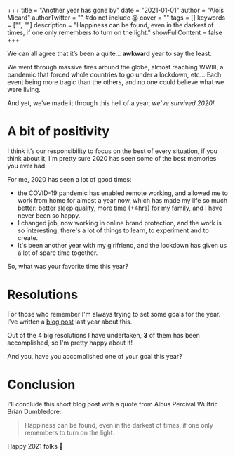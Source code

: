 +++
title = "Another year has gone by"
date = "2021-01-01"
author = "Aloïs Micard"
authorTwitter = "" #do not include @
cover = ""
tags = []
keywords = ["", ""]
description = "Happiness can be found, even in the darkest of times, if one only remembers to turn on the light."
showFullContent = false
+++

We can all agree that it’s been a quite... **awkward** year to say the least.

We went through massive fires around the globe, almost reaching WWIII, a pandemic that forced whole countries to go under a lockdown, etc… 
Each event being more tragic than the others, and no one could believe what we were living.

And yet, we’ve made it through this hell of a year, *we’ve survived 2020!*

# A bit of positivity

I think it’s our responsibility to focus on the best of every situation, if you think about it,
I'm pretty sure 2020 has seen some of the best memories you ever had.

For me, 2020 has seen a lot of good times: 

- the COVID-19 pandemic has enabled remote working, and allowed me to work
from home for almost a year now, which has made my life so much better: better sleep quality, more time (+4hrs) for
my family, and I have never been so happy.
- I changed job, now working in online brand protection, and the work is so interesting, there's a lot
of things to learn, to experiment and to create.
- It's been another year with my girlfriend, and the lockdown has given us a lot of spare time together.

So, what was your favorite time this year? 

# Resolutions

For those who remember I'm always trying to set some goals for the year. I've written a [blog post](https://blog.creekorful.org/2020/01/taking-new-year-resolutions-seriously/) last year
about this.

Out of the 4 big resolutions I have undertaken, **3** of them has been accomplished, so I'm pretty happy about it!

And you, have you accomplished one of your goal this year?

# Conclusion

I'll conclude this short blog post with a quote from Albus Percival Wulfric Brian Dumbledore:

> Happiness can be found, even in the darkest of times, if one only remembers to turn on the light.

Happy 2021 folks 💙